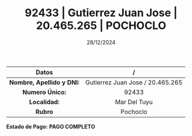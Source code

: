 ﻿---
title: 92433 | Gutierrez Juan Jose | 20.465.265 | POCHOCLO
date: 28/12/2024
draft: false
tags: ['mar-del-tuyu', 'titular', 'pochoclo']
---

|          **Datos**          |  /  |
|:---------------------------:|:---:|
| **Nombre, Apellido y DNI:** | Gutierrez Juan Jose / 20.465.265 |
|      **Numero Único:**      | 92433 |
|        **Localidad:**       | Mar Del Tuyu |
|          **Rubro**          | Pochoclo |

**Estado de Pago:** **PAGO COMPLETO**
